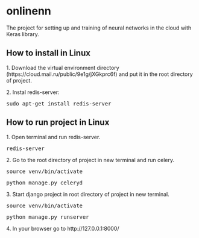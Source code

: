 # onlinenn
The project for setting up and training of neural networks in the cloud with Keras library.
<h2>How to install in Linux</h2>
<p>1. Download the virtual environment directory (https://cloud.mail.ru/public/9e1g/jXGkprc6f) and put it in the root directory of project.</p>
<p>2. Instal redis-server: </p>
<pre>sudo apt-get install redis-server</pre>
<h2>How to run project in Linux</h2>
<p>1. Open terminal and run redis-server.</p>
<pre>redis-server</pre>
<p>2. Go to the root directory of project in new terminal and run celery.</p>
<pre>source venv/bin/activate</pre>
<pre>python manage.py celeryd</pre>
<p>3. Start django project in root directory of project in new terminal.</p>
<pre>source venv/bin/activate</pre>
<pre>python manage.py runserver</pre>
<p>4. In your browser go to http://127.0.0.1:8000/</p>
